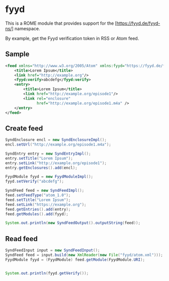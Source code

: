 # fyyd

This is a ROME module that provides support for the [https://fyyd.de/fyyd-ns/] namespace.

By example, get the Fyyd verification token in RSS or Atom feed.

## Sample

```xml
<feed xmlns="http://www.w3.org/2005/Atom" xmlns:fyyd="https://fyyd.de/fyyd-ns/">
    <title>Lorem Ipsum</title>
    <link href="http://example.org"/>
    <fyyd:verify>abcdefg</fyyd:verify>
    <entry>
        <title>Lorem Ipsum</title>
        <link href="http://example.org/episode1"/>
        <link rel="enclosure"
              href="http://example.org/episode1.m4a" />
    </entry>
</feed>
```

## Create feed

```java
SyndEnclosure encl = new SyndEnclosureImpl();
encl.setUrl("http://example.org/episode1.m4a");

SyndEntry entry = new SyndEntryImpl();
entry.setTitle("Lorem Ipsum");
entry.setLink("http://example.org/episode1");
entry.getEnclosures().add(encl);

FyydModule fyyd = new FyydModuleImpl();
fyyd.setVerify("abcdefg");

SyndFeed feed = new SyndFeedImpl();
feed.setFeedType("atom_1.0");
feed.setTitle("Lorem Ipsum");
feed.setLink("https://example.org");
feed.getEntries().add(entry);
feed.getModules().add(fyyd);

System.out.println(new SyndFeedOutput().outputString(feed));
```

## Read feed

```java
SyndFeedInput input = new SyndFeedInput();
SyndFeed feed = input.build(new XmlReader(new File("fyyd/atom.xml")));
FyydModule fyyd = (FyydModule) feed.getModule(FyydModule.URI);


System.out.println(fyyd.getVerify());
```
